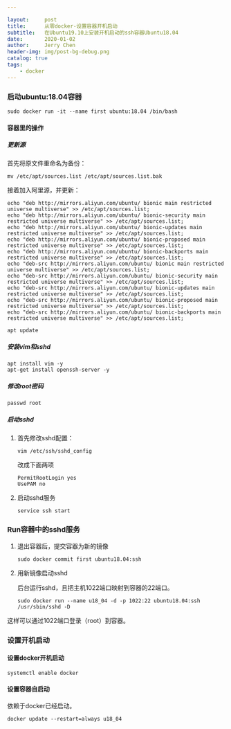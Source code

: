 ```yaml
---

layout:     post
title:      从零docker-设置容器开机启动
subtitle:   在Ubuntu19.10上安装开机启动的ssh容器Ubuntu18.04
date:       2020-01-02
author:     Jerry Chen
header-img: img/post-bg-debug.png
catalog: true
tags:
    - docker
---
```


### 启动ubuntu:18.04容器

```
sudo docker run -it --name first ubuntu:18.04 /bin/bash
```


#### 容器里的操作

##### 更新源

首先将原文件重命名为备份：
```
mv /etc/apt/sources.list /etc/apt/sources.list.bak
```
接着加入阿里源，并更新：
```
echo "deb http://mirrors.aliyun.com/ubuntu/ bionic main restricted universe multiverse" >> /etc/apt/sources.list;
echo "deb http://mirrors.aliyun.com/ubuntu/ bionic-security main restricted universe multiverse" >> /etc/apt/sources.list;
echo "deb http://mirrors.aliyun.com/ubuntu/ bionic-updates main restricted universe multiverse" >> /etc/apt/sources.list;
echo "deb http://mirrors.aliyun.com/ubuntu/ bionic-proposed main restricted universe multiverse" >> /etc/apt/sources.list;
echo "deb http://mirrors.aliyun.com/ubuntu/ bionic-backports main restricted universe multiverse" >> /etc/apt/sources.list;
echo "deb-src http://mirrors.aliyun.com/ubuntu/ bionic main restricted universe multiverse" >> /etc/apt/sources.list;
echo "deb-src http://mirrors.aliyun.com/ubuntu/ bionic-security main restricted universe multiverse" >> /etc/apt/sources.list;
echo "deb-src http://mirrors.aliyun.com/ubuntu/ bionic-updates main restricted universe multiverse" >> /etc/apt/sources.list;
echo "deb-src http://mirrors.aliyun.com/ubuntu/ bionic-proposed main restricted universe multiverse" >> /etc/apt/sources.list;
echo "deb-src http://mirrors.aliyun.com/ubuntu/ bionic-backports main restricted universe multiverse" >> /etc/apt/sources.list;

apt update
```

##### 安装vim和sshd

```
apt install vim -y
apt-get install openssh-server -y
```

##### 修改root密码

```
passwd root
```

##### 启动sshd

1. 首先修改sshd配置：

    ```
    vim /etc/ssh/sshd_config
    ```
    改成下面两项
    
    ```
    PermitRootLogin yes
    UsePAM no
    ```

2. 启动sshd服务

    ```
    service ssh start
    ```

### Run容器中的sshd服务

1. 退出容器后，提交容器为新的镜像

   ```
   sudo docker commit first ubuntu18.04:ssh
   ```

2. 用新镜像启动sshd

   后台运行sshd，且把主机1022端口映射到容器的22端口。

   ```
   sudo docker run --name u18_04 -d -p 1022:22 ubuntu18.04:ssh /usr/sbin/sshd -D
   ```

这样可以通过1022端口登录（root）到容器。

### 设置开机启动

#### 设置docker开机启动

```
systemctl enable docker
```

#### 设置容器自启动

依赖于docker已经启动。

```
docker update --restart=always u18_04
```


